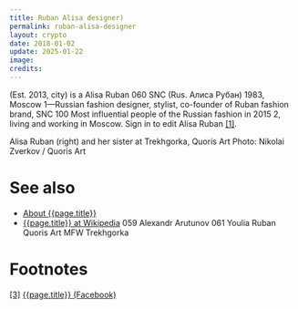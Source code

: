 ```yaml
---
title: Ruban Alisa designer)
permalink: ruban-alisa-designer
layout: crypto
date: 2018-01-02
update: 2025-01-22
image:
credits:
---
```



(Est. 2013, city) is a Alisa Ruban  060  SNC (Rus. Алиса Рубан) 1983, Moscow 1—Russian fashion designer, stylist, co-founder of Ruban fashion brand, SNC 100 Most influential people of the Russian fashion in 2015 2, living and working in Moscow.  Sign in to edit Alisa Ruban <span id="a1">[\[1\]](#f1)</span>.


Alisa Ruban (right) and her sister at Trekhgorka, Quoris Art
Photo: Nikolai Zverkov / Quoris Art



# See also

+ [About {{page.title}}](index)
+ [{{page.title}} at Wikipedia](index)
059  Alexandr Arutunov
061  Youlia Ruban
Quoris Art
MFW
Trekhgorka

# Footnotes

[[3]](#a3) <span id="f3"></span> [{{page.title}} (Facebook)](index)
